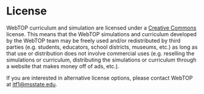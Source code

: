 License
=======
WebTOP curriculum and simulation are licensed under a [Creative Commons](http://creativecommons.org/licenses/by-nc/3.0/us/) license. This means that the WebTOP simulations and curriculum developed by the WebTOP team may be freely used and/or redistributed by third parties (e.g. students, educators, school districts, museums, etc.) as long as that use or distribution does not involve commercial uses (e.g. reselling the simulations or curriculum, distributing the simulations or curriculum through a website that makes money off of ads, etc.). 

If you are interested in alternative license options, please contact WebTOP at jtf1@msstate.edu.
